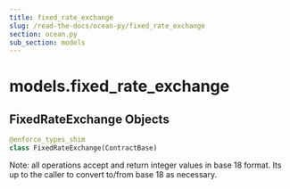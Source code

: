 ```yaml
---
title: fixed_rate_exchange
slug: /read-the-docs/ocean-py/fixed_rate_exchange
section: ocean.py
sub_section: models
---
```

<a name="models.fixed_rate_exchange"></a>
# models.fixed\_rate\_exchange

<a name="models.fixed_rate_exchange.FixedRateExchange"></a>
## FixedRateExchange Objects

```python
@enforce_types_shim
class FixedRateExchange(ContractBase)
```

Note: all operations accept and return integer values in base 18 format.
Its up to the caller to convert to/from base 18 as necessary.

